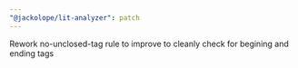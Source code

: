 ```yaml
---
"@jackolope/lit-analyzer": patch
---
```


Rework no-unclosed-tag rule to improve to cleanly check for begining and ending tags
